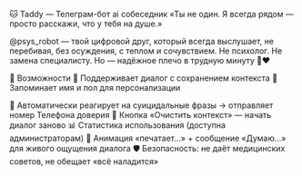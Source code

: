 🐱 Taddy — Телеграм-бот ai собеседник
«Ты не один. Я всегда рядом — просто расскажи, что у тебя на душе.» 

@psys_robot — твой цифровой друг, который всегда выслушает, не перебивая, без осуждения, с теплом и сочувствием.
Не психолог. Не замена специалисту. Но — надёжное плечо в трудную минуту 💬❤️

🌟 Возможности
🧠 Поддерживает диалог с сохранением контекста
👤 Запоминает имя и пол для персонализации

🚨 Автоматически реагирует на суицидальные фразы → отправляет номер Телефона доверия
🔄 Кнопка «Очистить контекст» — начать диалог заново
📊 Статистика использования (доступна администраторам)
💭 Анимация «печатает...» + сообщение «Думаю...» для живого ощущения диалога
🛡️ Безопасность: не даёт медицинских советов, не обещает «всё наладится»
